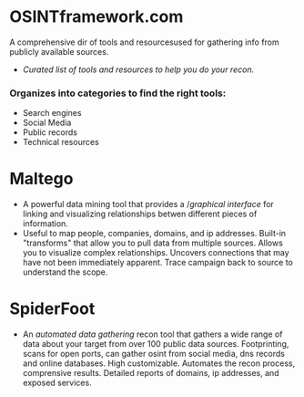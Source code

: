 # OSINTframework.com
A comprehensive dir of tools and resourcesused for gathering info from publicly available sources.
- *Curated list of tools and resources to help you do your recon.*

### Organizes into categories to find the right tools:
- Search engines
- Social Media
- Public records
- Technical resources


# Maltego
- A powerful data mining tool that provides a /*graphical interface* for linking and visualizing relationships betwen different pieces of information.
- Useful to map people, companies, domains, and ip addresses. Built-in "transforms" that allow you to pull data from multiple sources. Allows you to visualize complex relationships. Uncovers connections that may have not been immediately apparent. Trace campaign back to source to understand the scope.

# SpiderFoot
- An *automated data gathering* recon tool that gathers a wide range of data about your target from over 100 public data sources. Footprinting, scans for open ports, can gather osint from social media, dns records and online databases. High customizable. Automates the recon process, comprensive results. Detailed reports of domains, ip addresses, and exposed services.

